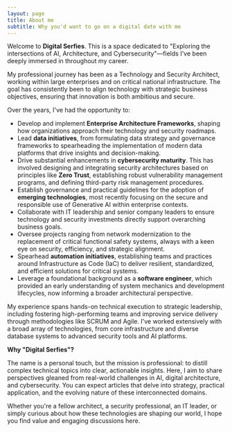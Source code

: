```yaml
---
layout: page
title: About me
subtitle: Why you'd want to go on a digital date with me
---
```


Welcome to **Digital Serfies**. This is a space dedicated to "Exploring the intersections of AI, Architecture, and Cybersecurity"—fields I've been deeply immersed in throughout my career.

My professional journey has been as a Technology and Security Architect, working within large enterprises and on critical national infrastructure. The goal has consistently been to align technology with strategic business objectives, ensuring that innovation is both ambitious and secure.

Over the years, I've had the opportunity to:

* Develop and implement **Enterprise Architecture Frameworks**, shaping how organizations approach their technology and security roadmaps.
* Lead **data initiatives**, from formulating data strategy and governance frameworks to spearheading the implementation of modern data platforms that drive insights and decision-making.
* Drive substantial enhancements in **cybersecurity maturity**. This has involved designing and integrating security architectures based on principles like **Zero Trust**, establishing robust vulnerability management programs, and defining third-party risk management procedures.
* Establish governance and practical guidelines for the adoption of **emerging technologies**, most recently focusing on the secure and responsible use of Generative AI within enterprise contexts.
* Collaborate with IT leadership and senior company leaders to ensure technology and security investments directly support overarching business goals.
* Oversee projects ranging from network modernization to the replacement of critical functional safety systems, always with a keen eye on security, efficiency, and strategic alignment.
* Spearhead **automation initiatives**, establishing teams and practices around Infrastructure as Code (IaC) to deliver resilient, standardized, and efficient solutions for critical systems.
* Leverage a foundational background as a **software engineer**, which provided an early understanding of system mechanics and development lifecycles, now informing a broader architectural perspective.

My experience spans hands-on technical execution to strategic leadership, including fostering high-performing teams and improving service delivery through methodologies like SCRUM and Agile. I've worked extensively with a broad array of technologies, from core infrastructure and diverse database systems to advanced security tools and AI platforms.

**Why "Digital Serfies"?**

The name is a personal touch, but the mission is professional: to distill complex technical topics into clear, actionable insights. Here, I aim to share perspectives gleaned from real-world challenges in AI, digital architecture, and cybersecurity. You can expect articles that delve into strategy, practical application, and the evolving nature of these interconnected domains.

Whether you're a fellow architect, a security professional, an IT leader, or simply curious about how these technologies are shaping our world, I hope you find value and engaging discussions here.